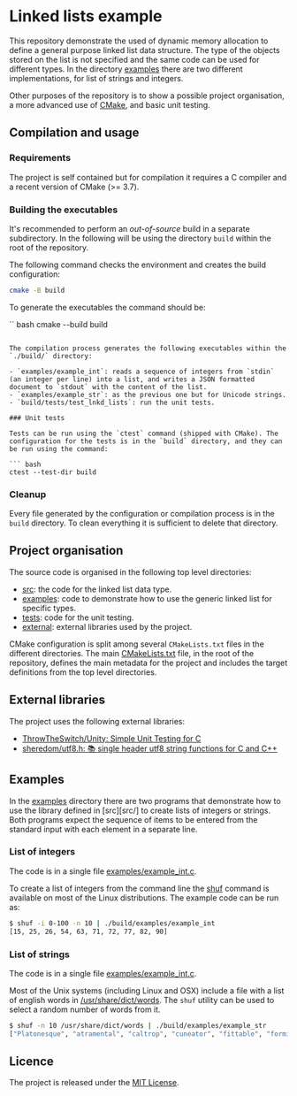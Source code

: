 # Linked lists example

This repository demonstrate the used of dynamic memory allocation to define a general purpose linked list data structure. The type of the objects stored on the list is not specified and the same code can be used for different types. In the directory [examples](examples/) there are two different implementations, for list of strings and integers.

Other purposes of the repository is to show a possible project organisation, a more advanced use of [CMake](https://cmake.org/), and basic unit testing.

## Compilation and usage

### Requirements

The project is self contained but for compilation it requires a C compiler and a recent version of CMake (>= 3.7).

### Building the executables

It's recommended to perform an *out-of-source* build in a separate subdirectory. In the following will be using the directory `build` within the root of the repository.

The following command checks the environment and creates the build configuration:

``` bash
cmake -B build
```

To generate the executables the command should be:

`` bash
cmake --build build
```

The compilation process generates the following executables within the `./build/` directory:

- `examples/example_int`: reads a sequence of integers from `stdin` (an integer per line) into a list, and writes a JSON formatted document to `stdout` with the content of the list.
- `examples/example_str`: as the previous one but for Unicode strings.
- `build/tests/test_lnkd_lists`: run the unit tests.

### Unit tests

Tests can be run using the `ctest` command (shipped with CMake). The configuration for the tests is in the `build` directory, and they can be run using the command:

``` bash
ctest --test-dir build
```

### Cleanup

Every file generated by the configuration or compilation process is in the `build` directory. To clean everything it is sufficient to delete that directory.

## Project organisation

The source code is organised in the following top level directories:

- [src](src/): the code for the linked list data type.
- [examples](examples/): code to demonstrate how to use the generic linked list for specific types.
- [tests](tests/): code for the unit testing.
- [external](external/): external libraries used by the project.

CMake configuration is split among several `CMakeLists.txt` files in the different directories. The main [CMakeLists.txt](CMakeLists.txt) file, in the root of the repository, defines the main metadata for the project and includes the target definitions from the top level directories.

## External libraries

The project uses the following external libraries:

- [ThrowTheSwitch/Unity: Simple Unit Testing for C](https://github.com/ThrowTheSwitch/Unity)
- [sheredom/utf8.h: 📚 single header utf8 string functions for C and C++](https://github.com/sheredom/utf8.h)

## Examples

In the [examples](examples/) directory there are two programs that demonstrate how to use the library defined in [src][src/] to create lists of integers or strings. Both programs expect the sequence of items to be entered from the standard input with each element in a separate line.

### List of integers

The code is in a single file [examples/example_int.c](examples/example_int.c).

To create a list of integers from the command line the [shuf](https://explainshell.com/explain/1/shuf) command is available on most of the Linux distributions. The example code can be run as:

```bash
$ shuf -i 0-100 -n 10 | ./build/examples/example_int 
[15, 25, 26, 54, 63, 71, 72, 77, 82, 90]
```

### List of strings

The code is in a single file [examples/example_int.c](examples/example_str.c).

Most of the Unix systems (including Linux and OSX) include a file with a list of english words in [/usr/share/dict/words](https://en.wikipedia.org/wiki/Words_%28Unix%29). The `shuf` utility can be used to select a random number of words from it.

```bash
$ shuf -n 10 /usr/share/dict/words | ./build/examples/example_str 
["Platonesque", "atramental", "caltrop", "cuneator", "fittable", "formicide", "nonstimulant", "rizzonite", "signify", "spirillaceous"]
```

## Licence

The project is released under the [MIT License](https://choosealicense.com/licenses/mit/).